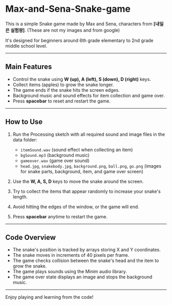 # Max-and-Sena-Snake-game

This is a simple Snake game made by Max and Sena, characters from **[내일은 실험왕]**. (These are not my images and from google)

It's designed for beginners around 6th grade elementary to 2nd grade middle school level.

---

## Main Features

- Control the snake using **W (up), A (left), S (down), D (right)** keys.
- Collect items (apples) to grow the snake longer.
- The game ends if the snake hits the screen edges.
- Background music and sound effects for item collection and game over.
- Press **spacebar** to reset and restart the game.

---

## How to Use

1. Run the Processing sketch with all required sound and image files in the data folder:
   - `itemSound.wav` (sound effect when collecting an item)
   - `bgSound.mp3` (background music)
   - `gameover.wav` (game over sound)
   - `head.jpg`, `snakebody.jpg`, `background.png`, `ball.png`, `go.png` (images for snake parts, background, item, and game over screen)
   
2. Use the **W, A, S, D** keys to move the snake around the screen.
3. Try to collect the items that appear randomly to increase your snake's length.
4. Avoid hitting the edges of the window, or the game will end.
5. Press **spacebar** anytime to restart the game.

---

## Code Overview

- The snake's position is tracked by arrays storing X and Y coordinates.
- The snake moves in increments of 40 pixels per frame.
- The game checks collision between the snake's head and the item to grow the snake.
- The game plays sounds using the Minim audio library.
- The game over state displays an image and stops the background music.

---

Enjoy playing and learning from the code!
